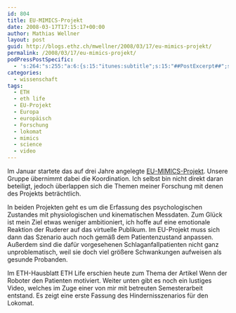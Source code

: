 ```yaml
---
id: 804
title: EU-MIMICS-Projekt
date: 2008-03-17T17:15:17+00:00
author: Mathias Wellner
layout: post
guid: http://blogs.ethz.ch/mwellner/2008/03/17/eu-mimics-projekt/
permalink: /2008/03/17/eu-mimics-projekt/
podPressPostSpecific:
  - 's:264:"s:255:"a:6:{s:15:"itunes:subtitle";s:15:"##PostExcerpt##";s:14:"itunes:summary";s:15:"##PostExcerpt##";s:15:"itunes:keywords";s:17:"##WordPressCats##";s:13:"itunes:author";s:10:"##Global##";s:15:"itunes:explicit";s:7:"Default";s:12:"itunes:block";s:7:"Default";}";";'
categories:
  - wissenschaft
tags:
  - ETH
  - eth life
  - EU-Projekt
  - Europa
  - europäisch
  - Forschung
  - lokomat
  - mimics
  - science
  - video
---
```

Im Januar startete das auf drei Jahre angelegte [EU-MIMICS-Projekt](http://www.mimics.ethz.ch). Unsere Gruppe übernimmt dabei die Koordination. Ich selbst bin nicht direkt daran beteiligt, jedoch überlappen sich die Themen meiner Forschung mit denen des Projekts beträchtlich.

In beiden Projekten geht es um die Erfassung des psychologischen Zustandes mit physiologischen und kinematischen Messdaten. Zum Glück ist mein Ziel etwas weniger ambitioniert, ich hoffe auf eine emotionale Reaktion der Ruderer auf das virtuelle Publikum. Im EU-Projekt muss sich dann das Szenario auch noch gemäß dem Patientenzustand anpassen. Außerdem sind die dafür vorgesehenen Schlaganfallpatienten nicht ganz unproblematisch, weil sie doch viel gr&ouml;&szlig;ere Schwankungen aufweisen als gesunde Probanden.

Im ETH-Hausblatt ETH Life erschien heute zum Thema der Artikel Wenn der Roboter den Patienten motiviert. Weiter unten gibt es noch ein lustiges Video, welches im Zuge einer von mir mit betreuten Semesterarbeit entstand. Es zeigt eine erste Fassung des Hindernisszenarios f&uuml;r den Lokomat.